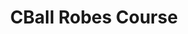 ---
pid: RS144
title: CBall Robes Course
location_transcription: City Park
zipcode: '19140'
outside_phl: 
neighborhood: Hunting Park
age: '23'
age_range: 20-29
instagram: 
image_file_name: RS_144.jpg
proposal_transcription: Ropes course/2p line
topic: 
topic_summary: 
type: 
keywords_other: 
credit: Christina Bull
image_labels: 
twitter: 
facebook: 
permalink: "/monuments/rs144/"
layout: item-page
---